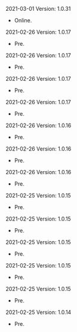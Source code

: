 2021-03-01 Version: 1.0.31
- Online.

2021-02-26 Version: 1.0.17
- Pre.

2021-02-26 Version: 1.0.17
- Pre.

2021-02-26 Version: 1.0.17
- Pre.

2021-02-26 Version: 1.0.17
- Pre.

2021-02-26 Version: 1.0.16
- Pre.

2021-02-26 Version: 1.0.16
- Pre.

2021-02-26 Version: 1.0.16
- Pre.

2021-02-25 Version: 1.0.15
- Pre.

2021-02-25 Version: 1.0.15
- Pre.

2021-02-25 Version: 1.0.15
- Pre.

2021-02-25 Version: 1.0.15
- Pre.

2021-02-25 Version: 1.0.15
- Pre.

2021-02-25 Version: 1.0.14
- Pre.

